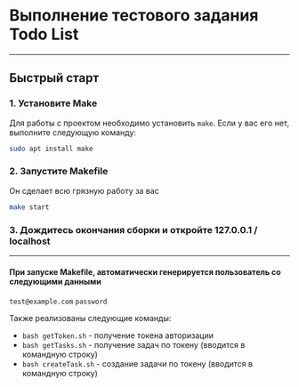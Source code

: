 # Выполнение тестового задания Todo List

---

## Быстрый старт

### 1. Установите Make
Для работы с проектом необходимо установить `make`. Если у вас его нет, выполните следующую команду:

```bash
sudo apt install make
```

### 2. Запустите Makefile
Он сделает всю грязную работу за вас

```bash
make start
```
### 3. Дождитесь окончания сборки и откройте 127.0.0.1 / localhost

---

#### При запуске Makefile, автоматически генерируется пользователь со следующими данными
```test@example.com```
```password```


Также реализованы следующие команды:
- ```bash getToken.sh``` - получение токена авторизации
- ```bash getTasks.sh``` -  получение задач по токену (вводится в командную строку)
- ```bash createTask.sh``` - создание задачи по токену (вводится в командную строку)
